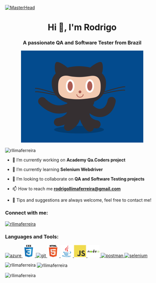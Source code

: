 [![MasterHead](https://dailytechtime.com/wp-content/uploads/2021/01/Quality-Assurance-1170x611.jpg)](#)
<h1 align="center">Hi 👋, I'm Rodrigo</h1>
<h3 align="center">A passionate QA and Software Tester from Brazil</h3>
<p align="center"> <img alt="Github Octopus Mascot" width="400" src="https://raw.githubusercontent.com/aayushgoyal/aayushgoyal/master/github.gif"/> </p

<p align="left"> <img src="https://komarev.com/ghpvc/?username=rllimaferreira&label=Profile%20views&color=0e75b6&style=flat" alt="rllimaferreira" /> </p>

- 🔭 I’m currently working on **Academy Qa.Coders project**

- 🌱 I’m currently learning **Selenium Webdriver**

- 👯 I’m looking to collaborate on **QA and Software Testing projects**

- 📫 How to reach me **rodrigollimaferreira@gmail.com**

- 💭 Tips and suggestions are always welcome, feel free to contact me!

<h3 align="left">Connect with me:</h3>
<p align="left">
<a href="https://linkedin.com/in/rllimaferreira" target="blank"><img align="center" src="https://raw.githubusercontent.com/rahuldkjain/github-profile-readme-generator/master/src/images/icons/Social/linked-in-alt.svg" alt="rllimaferreira" height="30" width="40" /></a>
</p>

<h3 align="left">Languages and Tools:</h3>
<p align="left"> <a href="https://azure.microsoft.com/en-in/" target="_blank" rel="noreferrer"> <img src="https://www.vectorlogo.zone/logos/microsoft_azure/microsoft_azure-icon.svg" alt="azure" width="40" height="40"/> </a> <a href="https://www.w3schools.com/css/" target="_blank" rel="noreferrer"> <img src="https://raw.githubusercontent.com/devicons/devicon/master/icons/css3/css3-original-wordmark.svg" alt="css3" width="40" height="40"/> </a> <a href="https://git-scm.com/" target="_blank" rel="noreferrer"> <img src="https://www.vectorlogo.zone/logos/git-scm/git-scm-icon.svg" alt="git" width="40" height="40"/> </a> <a href="https://www.w3.org/html/" target="_blank" rel="noreferrer"> <img src="https://raw.githubusercontent.com/devicons/devicon/master/icons/html5/html5-original-wordmark.svg" alt="html5" width="40" height="40"/> </a> <a href="https://www.java.com" target="_blank" rel="noreferrer"> <img src="https://raw.githubusercontent.com/devicons/devicon/master/icons/java/java-original.svg" alt="java" width="40" height="40"/> </a> <a href="https://developer.mozilla.org/en-US/docs/Web/JavaScript" target="_blank" rel="noreferrer"> <img src="https://raw.githubusercontent.com/devicons/devicon/master/icons/javascript/javascript-original.svg" alt="javascript" width="40" height="40"/> </a> <a href="https://nodejs.org" target="_blank" rel="noreferrer"> <img src="https://raw.githubusercontent.com/devicons/devicon/master/icons/nodejs/nodejs-original-wordmark.svg" alt="nodejs" width="40" height="40"/> </a> <a href="https://postman.com" target="_blank" rel="noreferrer"> <img src="https://www.vectorlogo.zone/logos/getpostman/getpostman-icon.svg" alt="postman" width="40" height="40"/> </a> <a href="https://www.selenium.dev" target="_blank" rel="noreferrer"> <img src="https://raw.githubusercontent.com/detain/svg-logos/780f25886640cef088af994181646db2f6b1a3f8/svg/selenium-logo.svg" alt="selenium" width="40" height="40"/> </a> </p>

<p><img align="left" src="https://github-readme-stats.vercel.app/api/top-langs?username=rllimaferreira&show_icons=true&locale=en&layout=compact" alt="rllimaferreira" /></p>

<p>&nbsp;<img align="center" src="https://github-readme-stats.vercel.app/api?username=rllimaferreira&show_icons=true&locale=en" alt="rllimaferreira" /></p>

<p><img align="center" src="https://github-readme-streak-stats.herokuapp.com/?user=rllimaferreira&" alt="rllimaferreira" /></p>
